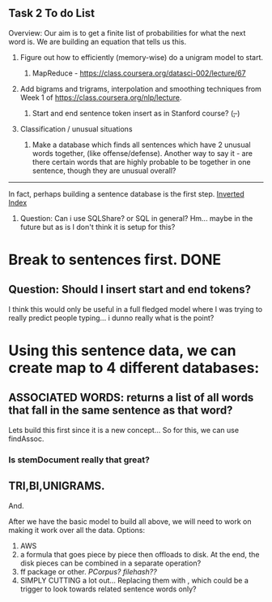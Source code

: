 Task 2 To do List
----

Overview:
Our aim is to get a finite list of probabilities for what the next word is. We are building an equation that tells us this.

1. Figure out how to efficiently (memory-wise) do a unigram model to start. 
	
	1. MapReduce - https://class.coursera.org/datasci-002/lecture/67

2. Add bigrams and trigrams, interpolation and smoothing techniques from Week 1 of https://class.coursera.org/nlp/lecture.
	
	1. Start and end sentence token insert as in Stanford course? (<s>, </s>)

3. Classification / unusual situations

	1. Make a database which finds all sentences which have 2 unusual words together, (like offense/defense).
	Another way to say it - are there certain words that are highly probable to be together in one sentence, though they are unusual overall?

----
In fact, perhaps building a sentence database is the first step. [Inverted Index](https://class.coursera.org/datasci-002/lecture/77)

1. Question: Can i use SQLShare? or SQL in general?
	Hm... maybe in the future but as is I don't think it is setup for this?
	

# Break to sentences first. DONE

## Question: Should I insert start and end tokens? 
I think this would only be useful in a full fledged model where I was trying to really predict people typing... i dunno really what is the point?

# Using this sentence data, we can create map to 4 different databases:

## ASSOCIATED WORDS:  returns a list of all words that fall in the same sentence as that word?
Lets build this first since it is a new concept...
So for this, we can use findAssoc.

### Is stemDocument really that great?

## TRI,BI,UNIGRAMS.
And.

After we have the basic model to build all above, 
we will need to work on making it work over all the data.
Options:
1. AWS
2. a formula that goes piece by piece then offloads to disk. At the end, the disk pieces can be combined in a separate operation?
3. ff package or other. *PCorpus? filehash??*
4. SIMPLY CUTTING a lot out... Replacing them with <UNK>, which could be a trigger to look towards related sentence words only?
